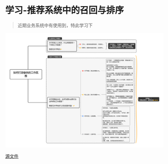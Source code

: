 # 学习-推荐系统中的召回与排序

> 近期业务系统中有使用到，特此学习下



![img](https://github.com/BrooksWon/Blogs/blob/master/think/product/%E5%A6%82%E4%BD%95%E6%89%93%E9%80%A0%E6%84%89%E5%BF%AB%E7%9A%84%E5%B7%A5%E4%BD%9C%E6%B0%9B%E5%9B%B4.png)



[源文件](https://github.com/BrooksWon/Blogs/blob/master/think/product/%E5%A6%82%E4%BD%95%E6%89%93%E9%80%A0%E6%84%89%E5%BF%AB%E7%9A%84%E5%B7%A5%E4%BD%9C%E6%B0%9B%E5%9B%B4.xmind)

